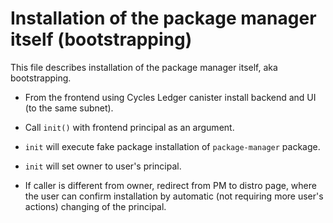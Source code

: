# Installation of the package manager itself (bootstrapping)

This file describes installation of the package manager itself, aka bootstrapping.

- From the frontend using Cycles Ledger canister install backend and UI (to the same subnet).

- Call `init()` with frontend principal as an argument.

- `init` will execute fake package installation of `package-manager` package.

- `init` will set owner to user's principal.

- If caller is different from owner, redirect from PM to distro page, where the user
  can confirm installation by automatic (not requiring more user's actions) changing of the
  principal.